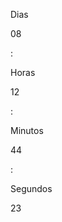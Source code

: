 <div class="days">
                        <p>Dias</p>
                        <span>08</span>
                    </div>
                    <div class="ponto">
                        <p>:</p>
                    </div>
                    <div class="hours">
                        <p>Horas</p>
                        <span>12</span>
                    </div>
                    <div class="ponto">
                        <p>:</p>
                    </div>
                    <div class="minuts">
                        <p>Minutos</p>
                        <span>44</span>
                    </div>
                    <div class="ponto">
                        <p>:</p>
                    </div>
                    <div class="seconds">
                        <p>Segundos</p>
                        <span>23</span>
                    </div>
                </div>